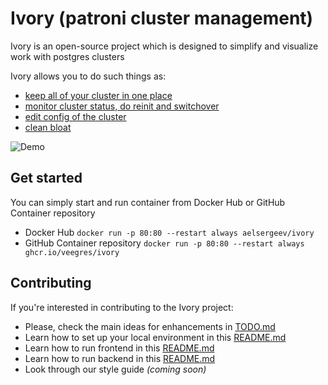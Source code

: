 # Ivory (patroni cluster management)

Ivory is an open-source project which is designed to simplify and visualize work with postgres clusters

Ivory allows you to do such things as:
- [keep all of your cluster in one place](https://github.com/veegres/ivory/blob/master/doc/clusters.md)
- [monitor cluster status, do reinit and switchover](https://github.com/veegres/ivory/blob/master/doc/overview.md)
- [edit config of the cluster](https://github.com/veegres/ivory/blob/master/doc/config.md)
- [clean bloat](https://github.com/veegres/ivory/blob/master/doc/bloat.md)

![Demo](https://github.com/veegres/ivory/blob/master/doc/images/demo.gif)

## Get started

You can simply start and run container from Docker Hub or GitHub Container repository

- Docker Hub `docker run -p 80:80 --restart always aelsergeev/ivory`
- GitHub Container repository `docker run -p 80:80 --restart always ghcr.io/veegres/ivory`

## Contributing

If you're interested in contributing to the Ivory project:

- Please, check the main ideas for enhancements in [TODO.md](https://github.com/veegres/ivory/blob/master/TODO.md)
- Learn how to set up your local environment in this [README.md](https://github.com/veegres/ivory/tree/master/docker/development)
- Learn how to run frontend in this [README.md](https://github.com/veegres/ivory/blob/master/web/README.md)
- Learn how to run backend in this [README.md](https://github.com/veegres/ivory/blob/master/service/README.md)
- Look through our style guide _(coming soon)_
